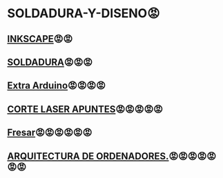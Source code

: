 # SOLDADURA-Y-DISENO😡

## [INKSCAPE](https://github.com/chenbangwei/SOLDADURA-Y-DISENO/blob/main/INKSCAPE.md)😡😡

## [SOLDADURA](https://github.com/chenbangwei/SOLDADURA-Y-DISENO/blob/main/SOLDADURA.md)😡😡😡

## [Extra Arduino](https://github.com/chenbangwei/SOLDADURA-Y-DISENO/blob/main/Extra%20Arduino.md)😡😡😡😡


## [CORTE LASER APUNTES](https://github.com/chenbangwei/SOLDADURA-Y-DISENO/blob/main/CORTE%20LASER.md)😡😡😡😡😡

## [Fresar](https://github.com/chenbangwei/SOLDADURA-Y-DISENO/blob/main/Fresar.md)😡😡😡😡😡😡


## [ARQUITECTURA DE ORDENADORES.](https://github.com/chenbangwei/SOLDADURA-Y-DISENO/blob/main/ARQUITECTURA%20DE%20ORDENADORES.md%F0%9F%98%A1)😡😡😡😡😡😡😡
